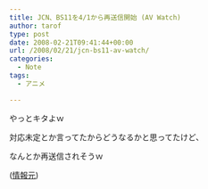 ```yaml
---
title: JCN、BS11を4/1から再送信開始 (AV Watch)
author: tarof
type: post
date: 2008-02-21T09:41:44+00:00
url: /2008/02/21/jcn-bs11-av-watch/
categories:
  - Note
tags:
  - アニメ

---
```

やっとキタよｗ
  
対応未定とか言ってたからどうなるかと思ってたけど、
  
なんとか再送信されそうｗ

([情報元][1])

 [1]: http://www.watch.impress.co.jp/av/docs/20080221/jcn.htm